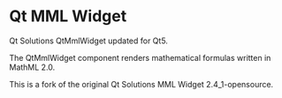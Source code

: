 # Qt MML Widget
Qt Solutions QtMmlWidget updated for Qt5.

The QtMmlWidget component renders mathematical formulas written in
MathML 2.0.

This is a fork of the original Qt Solutions MML Widget 2.4_1-opensource.
